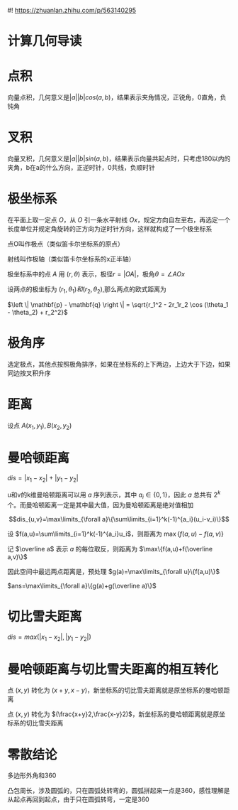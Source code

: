 #! https://zhuanlan.zhihu.com/p/563140295
# 计算几何导读
# 点积
向量点积，几何意义是$|a||b|cos(a,b)$，结果表示夹角情况，正锐角，0直角，负钝角
# 叉积
向量叉积，几何意义是$|a||b|sin(a,b)$，结果表示向量共起点时，只考虑180以内的夹角，b在a的什么方向，正逆时针，0共线，负顺时针
# 极坐标系
在平面上取一定点 $O$，从 $O$ 引一条水平射线 $Ox$，规定方向自左至右，再选定一个长度单位并规定角旋转的正方向为逆时针方向，这样就构成了一个极坐标系

点O叫作极点（类似笛卡尔坐标系的原点）

射线叫作极轴（类似笛卡尔坐标系的x正半轴）

极坐标系中的点 $A$ 用 $(r,\theta)$ 表示，极径$r=|OA|$，极角$\theta=\angle AOx$

设两点的极坐标为 $(r_1, \theta_1)和(r_2, \theta_2)$,那么两点的欧式距离为

$\left \| \mathbf{p} - \mathbf{q} \right \| = \sqrt{r_1^2 - 2r_1r_2 \cos (\theta_1 - \theta_2) + r_2^2}$
# 极角序
选定极点，其他点按照极角排序，如果在坐标系的上下两边，上边大于下边，如果同边按叉积升序
# 距离
设点 $A(x_1,y_1),B(x_2,y_2)$
# 曼哈顿距离
$dis=|x_1-x_2|+|y_1-y_2|$

u和v的k维曼哈顿距离可以用 $a$ 序列表示，其中 $a_i\in\{0,1\}$，因此 $a$ 总共有 $2^k$ 个。而曼哈顿距离一定是其中最大值，因为曼哈顿距离是绝对值相加

$$dis_{u,v}=\max\limits_{\forall a}\{\sum\limits_{i=1}^k(-1)^{a_i}(u_i-v_i)\}$$

设 $f(a,u)=\sum\limits_{i=1}^k(-1)^{a_i}u_i$，则距离为 $\max\{f(a,u)-f(a,v)\}$

记 $\overline a$ 表示 $a$ 的每位取反，则距离为 $\max\{f(a,u)+f(\overline a,v)\}$

因此空间中最远两点距离是，预处理 $g(a)=\max\limits_{\forall u}\{f(a,u)\}$

$ans=\max\limits_{\forall a}\{g(a)+g(\overline a)\}$
# 切比雪夫距离
$dis=max(|x_1-x_2|,|y_1-y_2|)$
# 曼哈顿距离与切比雪夫距离的相互转化
点 $(x,y)$ 转化为 $(x+y,x-y)$，新坐标系的切比雪夫距离就是原坐标系的曼哈顿距离

点 $(x,y)$ 转化为 $(\frac{x+y}2,\frac{x-y}2)$，新坐标系的曼哈顿距离就是原坐标系的切比雪夫距离

# 零散结论
多边形外角和360

凸包周长，涉及圆弧的，只在圆弧处转弯的，圆弧拼起来一点是360，感性理解是从起点再回到起点，由于只在圆弧转弯，一定是360